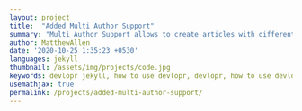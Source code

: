 ```yaml
---
layout: project
title:  "Added Multi Author Support"
summary: "Multi Author Support allows to create articles with different Authors"
author: MatthewAllen
date: '2020-10-25 1:35:23 +0530'
languages: jekyll
thumbnail: /assets/img/projects/code.jpg
keywords: devlopr jekyll, how to use devlopr, devlopr, how to use devlopr-jekyll, devlopr-jekyll tutorial,best jekyll themes, multi author
usemathjax: true
permalink: /projects/added-multi-author-support/
---
```

